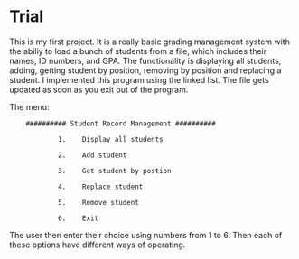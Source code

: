 # Trial
This is my first project. It is a really basic grading management system with the abiliy to load a bunch of students from a file, which includes their names, ID numbers, and GPA. The functionality is displaying all students, adding, getting student by position, removing by position and replacing a student. I implemented this program using the linked list. The file gets updated as soon as you exit out of the program.

The menu:

        ########## Student Record Management ##########

                1.    Display all students
        
                2.    Add student
        
                3.    Get student by postion
        
                4.    Replace student
        
                5.    Remove student
        
                6.    Exit

The user then enter their choice using numbers from 1 to 6. Then each of these options have different ways of operating. 
